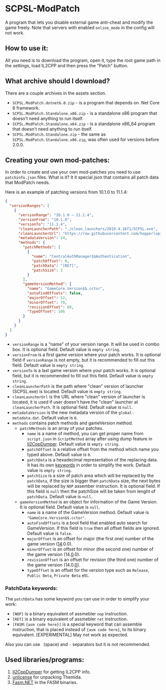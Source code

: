 # SCPSL-ModPatch
A program that lets you disable external game anti-cheat and modify the game freely. Note that servers with enabled `online_mode` in the config will not work.

## How to use it:
All you need is to download the program, open it, type the root game path in the settings, load IL2CPP and then press the "Patch" button.

## What archive should I download?
There are a couple archives in the assets section.
- `SCPSL.ModPatch.dotnet6.0.zip` - is a program that depends on .Net Core 6 framework.
- `SCPSL.ModPatch.Standalone.x86.zip` - is a standalone x86 program that doesn't need anything to run itself.
- `SCPSL.ModPatch.Standalone.x64.zip` - is a standalone x86_64 program that doesn't need anything to run itself.
- `SCPSL.ModPatch.Standalone.zip` - the same as `SCPSL.ModPatch.Standalone.x86.zip`, was often used for versions before 2.0.0.

## Creating your own mod-patches:
In order to create and use your own mod-patches you need to use `patchinfo.json` files.
What is it? It it special json that contains all patch data that ModPatch needs.

Here is an example of patching versions from 10.1.0 to 11.1.4:
```json
{
  "versionRanges": [
    {
      "versionRange": "10.1.0 – 11.1.4",
      "versionFrom": "10.1.0",
      "versionTo": "11.1.4",
      "cleanLauncherPath": "./clean_launchers/2019.4.16f1/SCPSL.exe",
      "cleanLauncherUrl": "https://raw.githubusercontent.com/hopperlopip/SCPSL-ModPatch/refs/heads/master/Shared_Files/clean_launchers/2019.4.16f1/SCPSL.exe",
      "metadataVersion": 24,
      "methods": {
        "patchMethods": [
          {
            "name": "CentralAuthManager$$Authentication",
            "patchOffset": 0,
            "patchData": "[RET]",
            "patchSize": 2
          }
        ],
        "gameVersionMethod": {
          "name": "GameCore.Version$$.cctor",
          "autoFindOffsets": false,
          "majorOffset": 52,
          "minorOffset": 70,
          "revisionOffset": 88,
          "typeOffset": 106
        }
      }
    }
  ]
}
```
- `versionRange` is a "name" of your version range. It will be used in combo box. It is optional field. Default value is `empty string`.
- `versionFrom` is a first game version where your patch works. It is optional field if `versionRange` is not empty, but it is recommended to fill out this field. Default value is `empty string`.
- `versionTo` is a last game version where your patch works. It is optional field, but it is recommended to fill out this field. Default value is `empty string`.
- `cleanLauncherPath` is the path where "clean" version of launcher (SCPSL.exe) is located. Default value is `empty string`.
- `cleanLauncherUrl` is the URL where "clean" version of launcher is located, it is used if user doesn't have the "clean" launcher at `cleanLauncherPath`. It is optional field. Default value is `null`.
- `metadataVersion` is the new metadata version of the `global-metadata.dat`. Default value is `0`.
- `methods` contains patch methods and gameVersion method.
  - `patchMethods` is an array of your patches.
    - `name` is a name of method, you can get proper name from `script.json` in `ScriptMethod` array after using dump feature in [Il2CppDumper](https://github.com/Perfare/Il2CppDumper). Default value is `empty string`.
    - `patchOffset` is a relative offset from the method which name you typed above. Default value is `0`.
    - `patchData` is a hexadecimal representation of the replacing data. It has its own [keywords](#patchdata-keywords) in order to simplify the work. Default value is `empty string`.
    - `patchSize` is a size of patch area which will be replaced by the `patchData`, if the size is bigger than `patchData` size, the next bytes will be replaced by `NOP` assember instruction. It is optional field. If this field is `null` then the patchSize will be taken from lenght of `patchData`. Default value is `null`.
  - `gameVersionMethod` is an object for information of the Game Version. It is optional field. Default value is `null`.
    - `name` is a name of the GameVersion method. Default value is `"GameCore.Version$$.cctor"`.
    - `autoFindOffsets` is a bool field that enabled auto search for GameVersion. If this field is `true` then all offset fields are ignored. Default value is `false`.
    - `majorOffset` is an offset for major (the first one) number of the game version (<ins>14</ins>.0.0).
    - `minorOffset` is an offset for minor (the second one) number of the game version (14.<ins>0</ins>.0).
    - `revisionOffset` is an offset for revision (the third one) number of the game version (14.0.<ins>0</ins>).
    - `typeOffset` is an offset for the version type such as `Release`, `Public Beta`, `Private Beta` etc.

### PatchData keywords:
The `patchData` has some keyword you can use in order to simplify your work:
- `[NOP]` is a binary equivalent of assmebler `nop` instruction.
- `[RET]` is a binary equivalent of assmebler `ret` instruction.
- `[FASM:{asm code here}]` is a special keyword that can assemble instruction, that is placed instead of `{asm code here}`, to its binary equivalent. [EXPERIMENTAL] May not work as expected.

Also you can use ` `(space) and `-` separators but it is not recommended.

## Used libraries/programs:
1) [Il2CppDumper](https://github.com/Perfare/Il2CppDumper) for getting IL2CPP info.
2) [unlicense](https://github.com/ergrelet/unlicense) for unpacking Themida.
3) [Fasm.NET](https://github.com/JamesMenetrey/Fasm.NET) in the FASM binaries.

